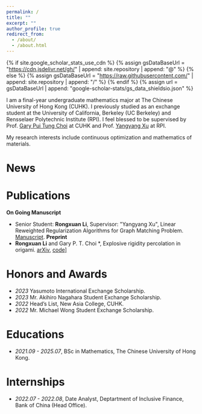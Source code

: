 ```yaml
---
permalink: /
title: ""
excerpt: ""
author_profile: true
redirect_from: 
  - /about/
  - /about.html
---
```


{% if site.google_scholar_stats_use_cdn %}
{% assign gsDataBaseUrl = "https://cdn.jsdelivr.net/gh/" | append: site.repository | append: "@" %}
{% else %}
{% assign gsDataBaseUrl = "https://raw.githubusercontent.com/" | append: site.repository | append: "/" %}
{% endif %}
{% assign url = gsDataBaseUrl | append: "google-scholar-stats/gs_data_shieldsio.json" %}

<span class='anchor' id='about-me'></span>

I am a final-year undergraduate mathematics major at The Chinese University of Hong Kong (CUHK). I previously studied as an exchange student at the University of California, Berkeley (UC Berkeley) and Rensselaer Polytechnic Institute (RPI). I feel blessed to be supervised by Prof. [Gary Pui Tung Choi](https://www.math.cuhk.edu.hk/~ptchoi/index.html) at CUHK and Prof. [Yangyang Xu](https://xu-yangyang.github.io/index.html) at RPI.

My research interests include continuous optimization and mathematics of materials.

# News


# Publications
**On Going Manuscript**
- Senior Student: **Rongxuan Li**, Supervisor: "Yangyang Xu", Linear Reweighted Regularization Algorithms for Graph Matching Problem. [Manuscript](https://drive.google.com/drive/my-drive?dmr=1&ec=wgc-drive-hero-goto).
**Preprint**
- **Rongxuan Li** and Gary P. T. Choi *, Explosive rigidity percolation in origami. [arXiv](https://arxiv.org/abs/2410.13945), [code\]](https://github.com/garyptchoi/origami-explosive-percolation/blob/main/README.md)



# Honors and Awards
- *2023* Yasumoto International Exchange Scholarship. 
- *2023* Mr. Akihiro Nagahara Student Exchange Scholarship.
- *2022* Head’s List, New Asia College, CUHK. 
- *2022* Mr. Michael Wong Student Exchange Scholarship. 

# Educations
- *2021.09 - 2025.07*, BSc in Mathematics, The Chinese University of Hong Kong. 


# Internships
- *2022.07 - 2022.08*, Date Analyst, Deptartment of Inclusive Finance, Bank of China (Head Office).
